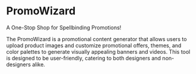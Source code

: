 # PromoWizard
A One-Stop Shop for Spellbinding Promotions!

The PromoWizard is a promotional content generator that allows users to upload product images and customize promotional offers, themes, and color palettes to generate visually appealing banners and videos. This tool is designed to be user-friendly, catering to both designers and non-designers alike.
